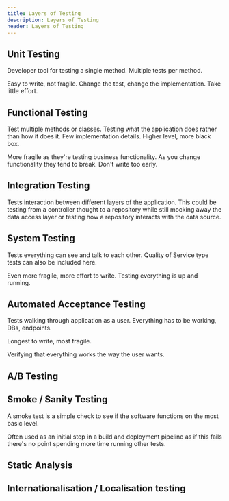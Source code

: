 ```yaml
---
title: Layers of Testing
description: Layers of Testing
header: Layers of Testing
---
```


## Unit Testing

Developer tool for testing a single method. Multiple tests per method.

Easy to write, not fragile. Change the test, change the implementation. Take little effort.

## Functional Testing

Test multiple methods or classes. Testing what the application does rather than how it does it. Few implementation details. Higher level, more black box.

More fragile as they're testing business functionality. As you change functionality they tend to break. Don't write too early.

## Integration Testing

Tests interaction between different layers of the application. This could be testing from a controller thought to a repository while still mocking away the data access layer or testing how a repository interacts with the data source.

## System Testing

Tests everything can see and talk to each other. Quality of Service type tests can also be included here.

Even more fragile, more effort to write. Testing everything is up and running.

## Automated Acceptance Testing

Tests walking through application as a user. Everything has to be working, DBs, endpoints.

Longest to write, most fragile.

Verifying that everything works the way the user wants.

## A/B Testing

## Smoke / Sanity Testing

A smoke test is a simple check to see if the software functions on the most basic level.

Often used as an initial step in a build and deployment pipeline as if this fails there's no point spending more time running other tests.

## Static Analysis

## Internationalisation / Localisation testing

&nbsp;
